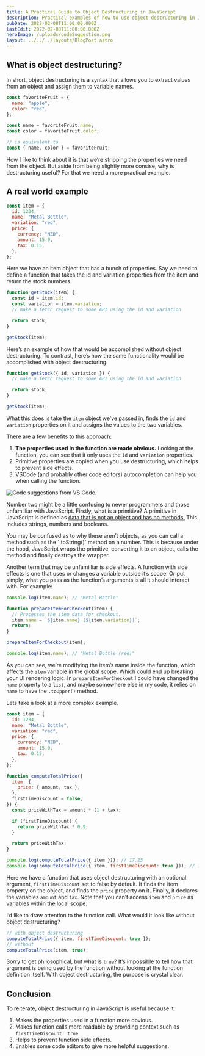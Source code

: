```yaml
---
title: A Practical Guide to Object Destructuring in JavaScript
description: Practical examples of how to use object destructuring in JavaScript.
pubDate: 2022-02-08T11:00:00.000Z
lastEdit: 2022-02-08T11:00:00.000Z
heroImage: /uploads/codeSuggestion.png
layout: ../../../layouts/BlogPost.astro
---
```


## What is object destructuring?

In short, object destructuring is a syntax that allows you to extract values from an object and assign them to variable names.

```javascript
const favoriteFruit = {
  name: "apple",
  color: "red",
};

const name = favoriteFruit.name;
const color = favoriteFruit.color;

// is equivalent to
const { name, color } = favoriteFruit;
```

How I like to think about it is that we’re stripping the properties we need from the object. But aside from being slightly more consise, why is destructuring useful? For that we need a more practical example.

## A real world example

```javascript
const item = {
  id: 1234,
  name: "Metal Bottle",
  variation: "red",
  price: {
    currency: "NZD",
    amount: 15.0,
    tax: 0.15,
  },
};
```

Here we have an item object that has a bunch of properties. Say we need to define a function that takes the id and variation properties from the item and return the stock numbers.

```javascript
function getStock(item) {
  const id = item.id;
  const variation = item.variation;
  // make a fetch request to some API using the id and variation

  return stock;
}

getStock(item);
```

Here’s an example of how that would be accomplished without object destructuring. To contrast, here’s how the same functionality would be accomplished with object destructuring.

```javascript
function getStock({ id, variation }) {
  // make a fetch request to some API using the id and variation

  return stock;
}

getStock(item);
```

What this does is take the `item` object we’ve passed in, finds the `id` and `variation` properties on it and assigns the values to the two variables.

There are a few benefits to this approach:

1. **The properties used in the function are made obvious.** Looking at the function, you can see that it only uses the `id` and `variation` properties.
2. Primitive properties are copied when you use destructuring, which helps to prevent side effects.
3. VSCode (and probably other code editors) autocompletion can help you when calling the function.

![Code suggestions from VS Code.](/uploads/codeSuggestion.png)

Number two might be a little confusing to newer programmers and those unfamilliar with JavaScript. Firstly, what is a primitive? A primitive in JavaScript is defined as [data that is not an object and has no methods.](https://developer.mozilla.org/en-US/docs/Glossary/Primitive#:~:text=data%20that%20is%20not%20an%20object%20and%20has%20no%20methods.) This includes strings, numbers and booleans.

<aside>
You may be confused as to why these aren’t objects, as you can call a method such as the `.toString()` method on a number. This is because under the hood, JavaScript wraps the primitive, converting it to an object, calls the method and finally destroys the wrapper.
</aside>

Another term that may be unfamilliar is side effects. A function with side effects is one that uses or changes a variable outside it’s scope. Or put simply, what you pass as the function’s arguments is all it should interact with. For example:

```javascript
console.log(item.name); // "Metal Bottle"

function prepareItemForCheckout(item) {
  // Processes the item data for checkout.
  item.name = `${item.name} (${item.variation})`;
  return;
}

prepareItemForCheckout(item);

console.log(item.name); // "Metal Bottle (red)"
```

As you can see, we’re modifying the item’s name inside the function, which affects the `item` variable in the global scope. Which could end up breaking your UI rendering logic. In `prepareItemForCheckout` I could have changed the `name` property to a `list`, and maybe somewhere else in my code, it relies on `name` to have the `.toUpper()` method.

Lets take a look at a more complex example.

```javascript
const item = {
  id: 1234,
  name: "Metal Bottle",
  variation: "red",
  price: {
    currency: "NZD",
    amount: 15.0,
    tax: 0.15,
  },
};

function computeTotalPrice({
  item: {
    price: { amount, tax },
  },
  firstTimeDiscount = false,
}) {
  const priceWithTax = amount * (1 + tax);

  if (firstTimeDiscount) {
    return priceWithTax * 0.9;
  }

  return priceWithTax;
}

console.log(computeTotalPrice({ item })); // 17.25
console.log(computeTotalPrice({ item, firstTimeDiscount: true })); // 15.525
```

Here we have a function that uses object destructuring with an optional argument, `firstTimeDiscount` set to false by default. It finds the item property on the object, and finds the `price` property on it. Finally, it declares the variables `amount` and `tax`. Note that you can’t access `item` and `price` as variables within the local scope.

I’d like to draw attention to the function call. What would it look like without object destructuring?

```javascript
// with object destructuring
computeTotalPrice({ item, firstTimeDiscount: true });
// without
computeTotalPrice(item, true);
```

Sorry to get philosophical, but what is `true`? It’s impossible to tell how that argument is being used by the function without looking at the function definition itself. With object destructuring, the purpose is crystal clear.

## Conclusion

To reiterate, object destructuring in JavaScript is useful because it:

1. Makes the properties used in a function more obvious.
2. Makes function calls more readable by providing context such as `firstTimeDiscount: true`
3. Helps to prevent function side effects.
4. Enables some code editors to give more helpful suggestions.
